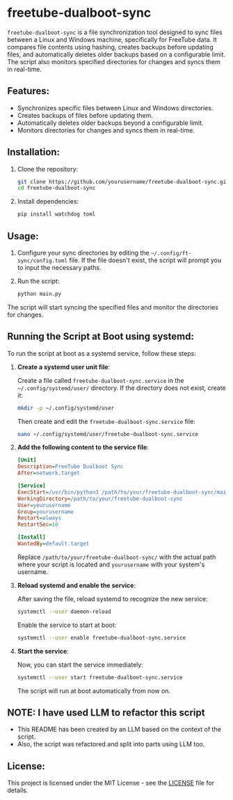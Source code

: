 # freetube-dualboot-sync

`freetube-dualboot-sync` is a file synchronization tool designed to sync files between a Linux and Windows machine, specifically for FreeTube data. It compares file contents using hashing, creates backups before updating files, and automatically deletes older backups based on a configurable limit. The script also monitors specified directories for changes and syncs them in real-time.

## Features:
- Synchronizes specific files between Linux and Windows directories.
- Creates backups of files before updating them.
- Automatically deletes older backups beyond a configurable limit.
- Monitors directories for changes and syncs them in real-time.

## Installation:
1. Clone the repository:
   ```bash
   git clone https://github.com/yourusername/freetube-dualboot-sync.git
   cd freetube-dualboot-sync
   ```

2. Install dependencies:
   ```bash
   pip install watchdog toml
   ```

## Usage:

1. Configure your sync directories by editing the `~/.config/ft-sync/config.toml` file. If the file doesn't exist, the script will prompt you to input the necessary paths.

2. Run the script:
   ```bash
   python main.py
   ```

The script will start syncing the specified files and monitor the directories for changes.

## Running the Script at Boot using systemd:

To run the script at boot as a systemd service, follow these steps:

1. **Create a systemd user unit file**:
   
   Create a file called `freetube-dualboot-sync.service` in the `~/.config/systemd/user/` directory. If the directory does not exist, create it:

   ```bash
   mkdir -p ~/.config/systemd/user
   ```

   Then create and edit the `freetube-dualboot-sync.service` file:
   
   ```bash
   nano ~/.config/systemd/user/freetube-dualboot-sync.service
   ```

2. **Add the following content to the service file**:

   ```ini
   [Unit]
   Description=FreeTube Dualboot Sync
   After=network.target

   [Service]
   ExecStart=/usr/bin/python3 /path/to/your/freetube-dualboot-sync/main.py
   WorkingDirectory=/path/to/your/freetube-dualboot-sync
   User=yourusername
   Group=yourusername
   Restart=always
   RestartSec=10

   [Install]
   WantedBy=default.target
   ```

   Replace `/path/to/your/freetube-dualboot-sync/` with the actual path where your script is located and `yourusername` with your system's username.

3. **Reload systemd and enable the service**:

   After saving the file, reload systemd to recognize the new service:

   ```bash
   systemctl --user daemon-reload
   ```

   Enable the service to start at boot:

   ```bash
   systemctl --user enable freetube-dualboot-sync.service
   ```

4. **Start the service**:

   Now, you can start the service immediately:

   ```bash
   systemctl --user start freetube-dualboot-sync.service
   ```

   The script will run at boot automatically from now on.

## NOTE: I have used LLM to refactor this script

- This README has been created by an LLM based on the context of the script.
- Also, the script was refactored and split into parts using LLM too.

## License:
This project is licensed under the MIT License - see the [LICENSE](LICENSE) file for details.
